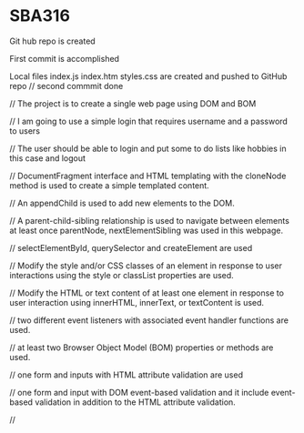 # SBA316
Git hub repo is created

First commit is accomplished

Local files index.js index.htm styles.css are created and pushed to GitHub repo // second commmit done 

// The project is to create a single web page using DOM and BOM 

// I am going to use a simple login that requires username and a password to users 

// The user should be able to login and put some to do lists like hobbies in this case and logout

// DocumentFragment interface and HTML templating with the cloneNode method is used to create a simple templated content.

// An appendChild is used to add new elements to the DOM.

// A parent-child-sibling relationship is used to navigate between elements at least once parentNode, nextElementSibling was used in this webpage.

// selectElementById, querySelector and createElement are used

// Modify the style and/or CSS classes of an element in response to user interactions using the style or classList properties are used.

// Modify the HTML or text content of at least one element in response to user interaction using innerHTML, innerText, or textContent is used.

// two different event listeners with associated event handler functions are used.

// at least two Browser Object Model (BOM) properties or methods are used.

//  one form and inputs with HTML attribute validation are used

// one form and input with DOM event-based validation and it include event-based validation in addition to the HTML attribute validation.

// 

